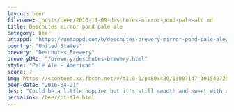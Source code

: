 ```yaml
---
layout: beer
filename: _posts/beer/2016-11-09-deschutes-mirror-pond-pale-ale.md
title: Deschutes mirror pond pale ale
category: beer
untappd: "https://untappd.com/b/deschutes-brewery-mirror-pond-pale-ale/3587"
country: "United States"
brewery: "Deschutes Brewery"
breweryURL: "/brewery/deschutes-brewery.html"
style: "Pale Ale - American"
score: 7
img: https://scontent.xx.fbcdn.net/v/t1.0-0/p480x480/13007147_10154072540863745_3547228142622250194_n.jpg?_nc_cat=106&oh=6ccc09e3181ec1eb653d0beb4d398f12&oe=5C1A46A8
beer-date: "2016-04-21"
desc: "Could be a little hoppier but it's still smooth and sweet with a nice hint of caramel"
permalink: /beer/:title.html
---
```

